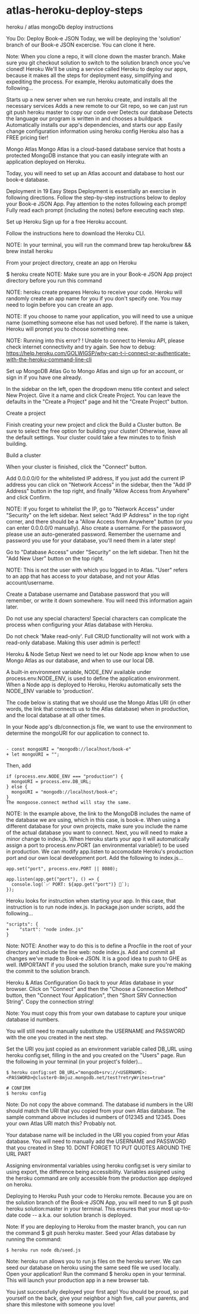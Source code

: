 # atlas-heroku-deploy-steps
heroku / atlas mongoDb deploy instructions


You Do: Deploy Book-e JSON
Today, we will be deploying the 'solution' branch of our Book-e JSON excercise. You can clone it here.

Note:
When you clone a repo, it will clone down the master branch. Make sure you git checkout solution to switch to the solution branch once you've cloned!
Heroku
We'll be using a service called Heroku to deploy our apps, because it makes all the steps for deployment easy, simplifying and expediting the process. For example, Heroku automatically does the following...

Starts up a new server when we run heroku create, and installs all the necessary services
Adds a new remote to our Git repo, so we can just run git push heroku master to copy our code over
Detects our database
Detects the language our program is written in and chooses a buildpack
Automatically installs our app's dependencies, and starts our app
Easily change configuration information using heroku config
Heroku also has a FREE pricing tier!

Mongo Atlas
Mongo Atlas is a cloud-based database service that hosts a protected MongoDB instance that you can easily integrate with an application deployed on Heroku.

Today, you will need to set up an Atlas account and database to host our book-e database.

Deployment in 19 Easy Steps
Deployment is essentially an exercise in following directions. Follow the step-by-step instructions below to deploy your Book-e JSON App. Pay attention to the notes following each prompt! Fully read each prompt (including the notes) before executing each step.

Set up Heroku
Sign up for a free Heroku account.

Follow the instructions here to download the Heroku CLI.

NOTE: In your terminal, you will run the command brew tap heroku/brew && brew install heroku

From your project directory, create an app on Heroku

$ heroku create <your-app-name>
NOTE:
Make sure you are in your Book-e JSON App project directory before you run this command

NOTE: heroku create prepares Heroku to receive your code. Heroku will randomly create an app name for you if you don't specify one. You may need to login before you can create an app.

NOTE: If you choose to name your application, you will need to use a unique name (something someone else has not used before). If the name is taken, Heroku will prompt you to choose something new.

NOTE: Running into this error? ! Unable to connect to Heroku API, please check internet connectivity and try again. See how to debug: https://help.heroku.com/GOLWIGSP/why-can-t-i-connect-or-authenticate-with-the-heroku-command-line-cli

Set up MongoDB Atlas
Go to Mongo Atlas and sign up for an account, or sign in if you have one already.

In the sidebar on the left, open the dropdown menu title context and select New Project. Give it a name and click Create Project. You can leave the defaults in the "Create a Project" page and hit the "Create Project" button.

Create a project

Finish creating your new project and click the Build a Cluster button. Be sure to select the free option for building your cluster! Otherwise, leave all the default settings. Your cluster could take a few minutes to to finish building.

Build a cluster

When your cluster is finished, click the "Connect" button.

Add 0.0.0.0/0 for the whitelisted IP address, If you just add the current IP address you can click on "Network Access" in the sidebar, then the "Add IP Address" button in the top right, and finally "Allow Access from Anywhere" and click Confirm.

NOTE:
If you forget to whitelist the IP, go to "Network Access" under "Security" on the left sidebar. Next select "Add IP Address" in the top right corner, and there should be a "Allow Access from Anywhere" button (or you can enter 0.0.0.0/0 manually).
Also create a username. For the password, please use an auto-generated password. Remember the username and password you use for your database, you'll need them in a later step!

Go to "Database Access" under "Security" on the left sidebar. Then hit the "Add New User" button on the top right.

NOTE:
This is not the user with which you logged in to Atlas. "User" refers to an app that has access to your database, and not your Atlas account/username.

Create a Database username and Database password that you will remember, or write it down somewhere. You will need this information again later.

Do not use any special characters! Special characters can complicate the process when configuring your Atlas database with Heroku.

Do not check 'Make read-only'. Full CRUD functionality will not work with a read-only database. Making this user admin is perfect!

Heroku & Node Setup
Next we need to let our Node app know when to use Mongo Atlas as our database, and when to use our local DB.

A built-in environment variable, NODE_ENV available under process.env.NODE_ENV, is used to define the application environment. When a Node app is deployed to Heroku, Heroku automatically sets the NODE_ENV variable to 'production'.

The code below is stating that we should use the Mongo Atlas URI (in other words, the link that connects us to the Atlas database) when in production, and the local database at all other times.

In your Node app's db/connection.js file, we want to use the environment to determine the mongoURI for our application to connect to.
```

- const mongoURI = "mongodb://localhost/book-e"
+ let mongoURI = "";
```
Then, add
```
if (process.env.NODE_ENV === "production") {
  mongoURI = process.env.DB_URL;
} else {
  mongoURI = "mongodb://localhost/book-e";
}
The mongoose.connect method will stay the same.

```
NOTE:
In the example above, the link to the MongoDB includes the name of the database we are using, which in this case, is book-e. When using a different database for your own projects, make sure you include the name of the actual database you want to connect.
Next, you will need to make a minor change to index.js. When Heroku starts your app it will automatically assign a port to process.env.PORT (an environmental variable!) to be used in production. We can modify app.listen to accomodate Heroku's production port and our own local development port. Add the following to index.js...
```
app.set("port", process.env.PORT || 8080);

app.listen(app.get("port"), () => {
  console.log(`✅ PORT: ${app.get("port")} 🌟`);
});
```
Heroku looks for instruction when starting your app. In this case, that instruction is to run node index.js. In package.json under scripts, add the following...
```
"scripts": {
+    "start": "node index.js"
}
```
Note:
NOTE: Another way to do this is to define a Procfile in the root of your directory and include the line web: node index.js.
Add and commit all changes we've made to Book-e JSON. It is a good idea to push to GHE as well. IMPORTANT if you used the solution branch, make sure you're making the commit to the solution branch.

Heroku & Atlas Configuration
Go back to your Atlas database in your browser. Click on "Connect" and then the "Choose a Connection Method" button, then "Connect Your Application", then "Short SRV Connection String". Copy the connection string!



Note:
You must copy this from your own database to capture your unique database id numbers.

You will still need to manually substitute the USERNAME and PASSWORD with the one you created in the next step.

Set the URI you just copied as an environment variable called DB_URL using heroku config:set, filling in the <USERNAME> and <PASSWORD> you created on the "Users" page. Run the following in your terminal (in your project's folder)...
```
$ heroku config:set DB_URL="mongodb+srv://<USERNAME>:<PASSWORD>@cluster0-8mjuz.mongodb.net/test?retryWrites=true"

# CONFIRM
$ heroku config
```

Note:
Do not copy the above command. The database id numbers in the URI should match the URI that you copied from your own Atlas database. The sample command above includes id numbers of 012345 and 12345. Does your own Atlas URI match this? Probably not.

Your database name will be included in the URI you copied from your Atlas database. You will need to manually add the USERNAME and PASSWORD that you created in Step 10. DONT FORGET TO PUT QUOTES AROUND THE URL PART

Assigning environmental variables using heroku config:set is very similar to using export, the difference being accessibility. Variables assigned using the heroku command are only accessible from the production app deployed on heroku.

Deploying to Heroku
Push your code to Heroku remote. Because you are on the solution branch of the Book-e JSON App, you will need to run $ git push heroku solution:master in your terminal. This ensures that your most up-to-date code -- a.k.a. our solution branch is deployed.

Note:
If you are deploying to Heroku from the master branch, you can run the command $ git push heroku master.
Seed your Atlas database by running the command:
```
$ heroku run node db/seed.js
```

Note:
heroku run allows you to run js files on the heroku server. We can seed our database on heroku using the same seed file we used locally.
Open your application! Run the command $ heroku open in your terminal. This will launch your production app in a new browser tab.

You just successfully deployed your first app! You should be proud, so pat yourself on the back, give your neighbor a high five, call your parents, and share this milestone with someone you love!
